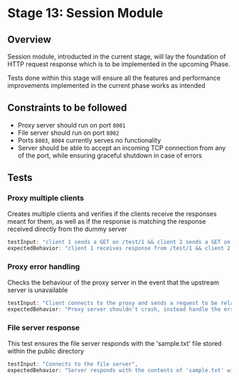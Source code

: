 # Stage 13: Session Module 

## Overview
Session module, introducted in the current stage, will lay the foundation of HTTP request response which is to be implemented in the upcoming Phase.

Tests done within this stage will ensure all the features and performance improvements implemented in the current phase works as intended


## Constraints to be followed
- Proxy server should run on port `8001`
- File server should run on port `8002`
- Ports `8003`, `8004` currently serves no functionality
- Server should be able to accept an incoming TCP connection from any of the port, while ensuring graceful shutdown in case of errors

## Tests
### Proxy multiple clients
Creates multiple clients and verifies if the clients receive the responses meant for them, as well as if the response is matching the response received directly from the dummy server
```js
testInput: "client 1 sends a GET on /test/1 && client 2 sends a GET on /test/2",
expectedBehavior: "client 1 receives response from /test/1 && client 2 gets response from /test/2",
```

### Proxy error handling
Checks the behaviour of the proxy server in the event that the upstream server is unavailable
```js
testInput: "Client connects to the proxy and sends a request to be relayed to the upstream server",
expectedBehavior: "Proxy server shouldn't crash, instead handle the error gracefully",
```

### File server response
This test ensures the file server responds with the 'sample.txt' file stored within the public directory
```js
testInput: "Connects to the file server",
expectedBehavior: "Server responds with the contents of 'sample.txt' without needing any input from the client",
```
